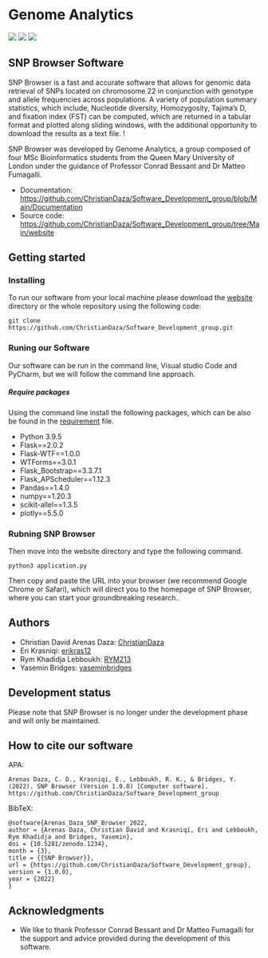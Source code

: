 # Genome Analytics
![](https://img.shields.io/badge/licence-Genome%20Analytics-blue) ![](https://img.shields.io/badge/version-1.0.0-blue) ![](https://img.shields.io/badge/platforms%20-macOS--64%20%7C%20win--64-lightgrey)

##  SNP Browser  Software

SNP Browser is a fast and accurate software that allows for genomic data retrieval of SNPs located on chromosome 22 in conjunction with genotype and allele frequencies across populations. A variety of population summary statistics, which include, Nucleotide diversity, Homozygosity, Tajima’s D, and fixation index (FST) can be computed, which are returned in a tabular format and plotted along sliding windows, with the additional opportunity to download the results as a text file. !


SNP Browser was developed by Genome Analytics, a group composed of four MSc Bioinformatics students from the Queen Mary University of London under the guidance of Professor Conrad Bessant and Dr Matteo Fumagalli.


- Documentation:  https://github.com/ChristianDaza/Software_Development_group/blob/Main/Documentation
- Source code: https://github.com/ChristianDaza/Software_Development_group/tree/Main/website 


## Getting  started

### Installing
To run our software from your local machine please download the [website](https://github.com/ChristianDaza/Software_Development_group/tree/Main/website) directory or the whole repository using the following code:

```
git clone https://github.com/ChristianDaza/Software_Development_group.git
```


### Runing our Software
Our software can be run in the command line, Visual studio Code and PyCharm, but we will follow the command line approach.

##### Require packages
Using the command line install the following packages, which can be also be found in the [requirement](https://github.com/ChristianDaza/Software_Development_group/blob/Main/requirements.txt) file.

- Python 3.9.5
- Flask==2.0.2
- Flask-WTF==1.0.0
- WTForms==3.0.1
- Flask_Bootstrap==3.3.7.1
- Flask_APScheduler==1.12.3
- Pandas==1.4.0
- numpy==1.20.3
- scikit-allel==1.3.5
- plotly==5.5.0

### Rubning SNP Browser
Then move into the  website directory and  type the following command. 

``` python3 application.py ```

Then copy and paste the URL into your browser (we recommend Google Chrome or Safari), which will direct you to the homepage of SNP Browser, where you can start your groundbreaking research.. 

## Authors 
- Christian David Arenas Daza: [ChristianDaza](https://github.com/ChristianDaza)
- Eri Krasniqi: [erikras12](https://github.com/erikras12)
- Rym Khadidja Lebboukh: [RYM213](https://github.com/RYMY213)                                
- Yasemin Bridges: [yaseminbridges](https://github.com/yaseminbridges)   

## Development status
Please note that SNP Browser is no longer under the development phase and will only be maintained.

## How to cite our software

APA:
```
Arenas Daza, C. D., Krasniqi, E., Lebboukh, R. K., & Bridges, Y. (2022). SNP Browser (Version 1.0.0) [Computer software]. https://github.com/ChristianDaza/Software_Development_group
```

BibTeX:
```
@software{Arenas_Daza_SNP_Browser_2022,
author = {Arenas Daza, Christian David and Krasniqi, Eri and Lebboukh, Rym Khadidja and Bridges, Yasemin},
doi = {10.5281/zenodo.1234},
month = {3},
title = {{SNP Browser}},
url = {https://github.com/ChristianDaza/Software_Development_group},
version = {1.0.0},
year = {2022}
}
```

## Acknowledgments
-  We like to thank Professor Conrad Bessant and Dr Matteo Fumagalli for the support and advice provided during the development of this software.


